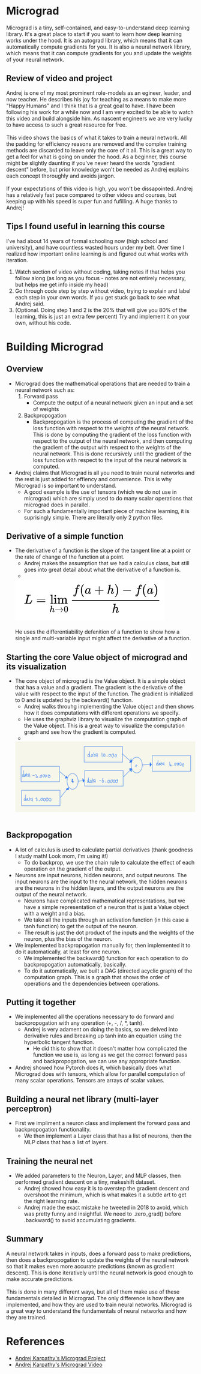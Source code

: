 # Micrograd

Micrograd is a tiny, self-contained, and easy-to-understand deep learning library. It's a great place to start if you want to learn how deep learning works under the hood. It is an autograd library, which means that it can automatically compute gradients for you. It is also a neural network library, which means that it can compute gradients for you and update the weights of your neural network.

## Review of video and project
Andrej is one of my most prominent role-models as an egineer, leader, and now teacher. He describes his joy for teaching as a means to make more "Happy Humans" and I think that is a great goal to have. I have been following his work for a while now and I am very excited to be able to watch this video and build alongside him. As nascent engineers we are very lucky to have access to such a great resource for free.<br />
<br />
This video shows the basics of what it takes to train a neural network. All the padding for efficiency reasons are removed and the complex training methods are discarded to leave only the core of it all. This is a great way to get a feel for what is going on under the hood. As a beginner, this course might be slightly daunting if you've never heard the words "gradient descent" before, but prior knowledge won't be needed as Andrej explains each concept thoroughly and avoids jargon.<br />
<br />
If your expectations of this video is high, you won't be dissapointed. Andrej has a relatively fast pace compared to other videos and courses, but keeping up with his speed is super fun and fufilling. A huge thanks to Andrej!

## Tips I found useful in learning this course
I've had about 14 years of formal schooling now (high school and university), and have countless wasted hours under my belt. Over time I realized how important online learning is and figured out what works with iteration.

1. Watch section of video without coding, taking notes if that helps you follow along (as long as you focus - notes are not entirely necessary, but helps me get info inside my head)
2. Go through code step by step without video, trying to explain and label each step in your own words. If you get stuck go back to see what Andrej said.
3. (Optional. Doing step 1 and 2 is the 20% that will give you 80% of the learning, this is just an extra few percent) Try and implement it on your own, without his code.

# Building Micrograd
## Overview
* Micrograd does the mathematical operations that are needed to train a neural network such as:
    1. Forward pass
        - Compute the output of a neural network given an input and a set of weights
    2. Backpropogation
        - Backpropogation is the process of computing the gradient of the loss function with respect to the weights of the neural network. This is done by computing the gradient of the loss function with respect to the output of the neural network, and then computing the gradient of the output with respect to the weights of the neural network. This is done recursively until the gradient of the loss function with respect to the input of the neural network is computed.
* Andrej claims that Micrograd is all you need to train neural networks and the rest is just added for effiency and convenience. This is why Micrograd is so important to understand.
    - A good example is the use of tensors (which we do not use in micrograd) which are simply used to do many scalar operations that micrograd does in parallel.
    - For such a fundamentally important piece of machine learning, it is suprisingly simple. There are literally only 2 python files.

## Derivative of a simple function
* The derivative of a function is the slope of the tangent line at a point or the rate of change of the function at a point.
    - Andrej makes the assumption that we had a calculus class, but still goes into great detail about what the derivative of a function is.<br />
    - <br />
    ![differentiability of a function](images/Differentiablility.png)<br />
    <br />
    He uses the differentiability defenition of a function to show how a single and multi-variable input might affect the derivative of a function.

## Starting the core Value object of micrograd and its visualization
* The core object of micrograd is the Value object. It is a simple object that has a value and a gradient. The gradient is the derivative of the value with respect to the input of the function. The gradient is initialized to 0 and is updated by the backward() function.
    - Andrej walks throuhg implementing the Value object and then shows how it does computations with different operations we specify.
    - He uses the graphviz library to visualize the computation graph of the Value object. This is a great way to visualize the computation graph and see how the gradient is computed.<br />
    - <br />
    ![Value object](images/Value.jpeg)<br />
    <br />

## Backpropogation
* A lot of calculus is used to calculate partial derivatives (thank goodness I study math! Look mom, I'm using it!)
    - To do backprop, we use the chain rule to calculate the effect of each operation on the gradient of the output.
* Neurons are input neurons, hidden neurons, and output neurons. The input neurons are the input to the neural network, the hidden neurons are the neurons in the hidden layers, and the output neurons are the output of the neural network.
    - Neurons have complicated mathematical representations, but we have a simple representation of a neuron that is just a Value object with a weight and a bias.
    - We take all the inputs through an activation function (in this case a tanh function) to get the output of the neuron.
    - The result is just the dot product of the inputs and the weights of the neuron, plus the bias of the neuron.
* We implemented backpropogation manually for, then implemented it to do it automatically, at least for one neuron.
    - We implemented the backward() function for each operation to do backpropogation automatically, basically.
    - To do it automatically, we built a DAG (directed acyclic graph) of the computation graph. This is a graph that shows the order of operations and the dependencies between operations.

## Putting it together
* We implemented all the operations necessary to do forward and backpropogation with any operation (+, -, /, *, tanh).
    - Andrej is very adament on doing the basics, so we delved into derivative rules and breaking up tanh into an equation using the hyperbolic tangent function.
      - He did this to show that it doesn't matter how complicated the function we use is, as long as we get the correct forward pass and backpropogation, we can use any appropriate function.
* Andrej showed how Pytorch does it, which basically does what Micrograd does with tensors, which allow for parallel computation of many scalar operations. Tensors are arrays of scalar values.

## Building a neural net library (multi-layer perceptron)
* First we impliment a neuron class and implement the forward pass and backpropogation functionality.
    - We then implement a Layer class that has a list of neurons, then the MLP class that has a list of layers.


## Training the neural net
* We added parameters to the Neuron, Layer, and MLP classes, then performed gradient descent on a tiny, makeshift dataset.
    - Andrej showed how easy it is to overstep the gradient descent and overshoot the minimum, which is what makes it a subtle art to get the right learning rate.
    - Andrej made the exact mistake he tweeted in 2018 to avoid, which was pretty funny and insightful. We need to .zero_grad() before .backward() to avoid accumulating gradients.

## Summary
A neural network takes in inputs, does a forward pass to make predictions, then does a backpropogation to update the weights of the neural network so that it makes even more accurate predictions (known as gradient descent). This is done iteratively until the neural network is good enough to make accurate predictions.<br />
<br />
This is done in many different ways, but all of them make use of these fundamentals detailed in Micrograd. The only difference is how they are implemented, and how they are used to train neural networks. Micrograd is a great way to understand the fundamentals of neural networks and how they are trained.


# References
* [Andrej Karpathy's Micrograd Project](https://github.com/karpathy/micrograd)
* [Andrej Karpathy's Micrograd Video](https://youtu.be/VMj-3S1tku0)